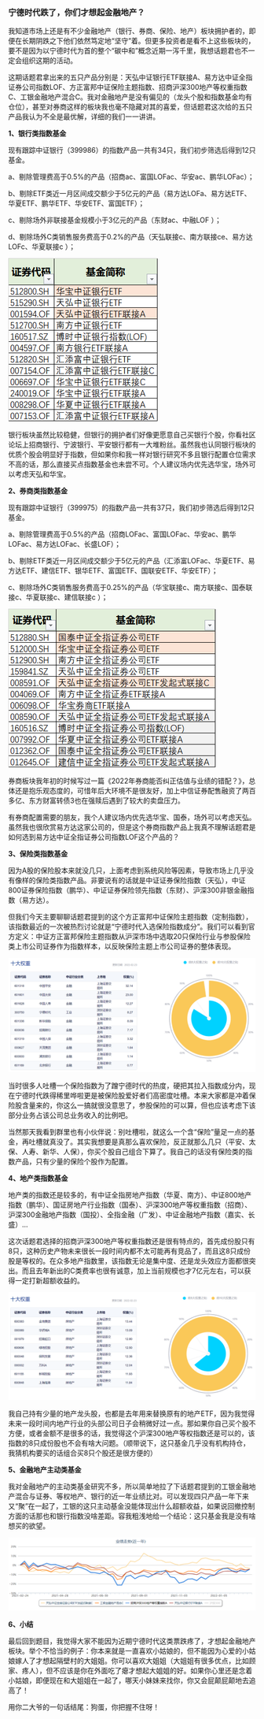 ### 宁德时代跌了，你们才想起金融地产？

我知道市场上还是有不少金融地产（银行、券商、保险、地产）板块拥护者的，即便在长期阴跌之下他们依然笃定地“坚守”着。但更多投资者是看不上这些板块的，要不是因为以宁德时代为首的整个“碳中和”概念近期一泻千里，我想话题君也不一定会组织这期的活动。

这期话题君拿出来的五只产品分别是：天弘中证银行ETF联接A、易方达中证全指证券公司指数LOF、方正富邦中证保险主题指数、招商沪深300地产等权重指数C、工银金融地产混合C。我对金融地产是没有偏见的（龙头个股和指数基金均有仓位），甚至对券商这样的板块我也毫不隐藏对其的喜爱，但话题君这次给的五只产品我认为不全是最优解，详细的我们一一讲讲。

**1、银行类指数基金**

现有跟踪中证银行（399986）的指数产品一共有34只，我们初步筛选后得到12只基金。

a、剔除管理费高于0.5%的产品（招商ac、富国LOFac、华安ac、鹏华LOFac）；

b、剔除ETF类近一月区间成交额少于5亿元的产品（易方达LOFa、易方达ETF、华夏ETF、鹏华ETF、华安ETF、富国ETF）；

c、剔除场外非联接基金规模小于3亿元的产品（东财ac、中融LOF ）；

d、剔除场外C类销售服务费高于0.2%的产品（天弘联接c、南方联接ce、易方达LOFc、华夏联接c ）；

![银行](../img/jrdc-cp-1.png)

银行板块虽然比较稳健，但银行的拥护者们好像更愿意自己买银行个股，你看社区论坛上招商银行、宁波银行、平安银行都有一大堆粉丝。虽然我也认同银行板块的优质个股会明显好于指数，但如果你和我一样对银行研究不多且银行配置仓位需求不高的话，那么直接买点指数基金也未尝不可。个人建议场内优先选华宝，场外可以考虑天弘和华宝。

**2、券商类指数基金**

现有跟踪中证银行（399975）的指数产品一共有37只，我们初步筛选后得到12只基金。

a、剔除管理费高于0.5%的产品（招商LOFac、富国LOFac、华安ac、鹏华LOFac、易方达LOFac、长盛LOF）；

b、剔除ETF类近一月区间成交额少于5亿元的产品（汇添富LOFac、华夏ETF、易方达ETF、建信ETF、银华ETF、富国ETF、国联安ETF、华安ETF）；

c、剔除场外C类销售服务费高于0.25%的产品（华宝联接c、南方联接c、国泰联接c、华夏联接c、建信联接c ）；

![券商](../img/jrdc-cp-2.png)

券商板块我年初的时候写过一篇《2022年券商能否纠正估值与业绩的错配？》，总体还是抱乐观态度的，可惜年后大环境不是很友好，加上中信证券配售融资了两百多亿、东方财富转债3也在强赎后遇到了较大的卖盘压力。

有券商配置需要的朋友，我个人建议场内优先选华宝、国泰，场外可以考虑天弘。虽然我也很欣赏易方达这家公司的，但是这个券商指数产品上我真不理解话题君是如何选到易方达中证全指证券公司指数LOF这个产品的？

**3、保险类指数基金**

因为A股的保险股本来就没几只，上面考虑到系统风险等因素，导致市场上几乎没有像样的保险类指数产品。非要说有的话就是中证证券保险指数（天弘），中证800证券保险指数（鹏华）、中证证券保险领先指数（东财）、沪深300非银金融指数（易方达）。

但我们今天主要聊聊话题君提到的这个方正富邦中证保险主题指数（定制指数），该指数最近的一次被热烈讨论就是“宁德时代入选保险指数成分”。我们可以看到官方定义：中证方正富邦保险主题指数从沪深市场中选取20只保险行业与参股保险类上市公司证券作为指数样本，以反映保险主题上市公司证券的整体表现。

![保险](../img/jrdc-cp-3.png)

当时很多人吐槽一个保险指数为了蹭宁德时代的热度，硬把其拉入指数成分内，现在宁德时代跌得稀里哗啦更是被保险股爱好者们高密度吐槽。本来大家都是冲着保险股含量来的，你这么一搞就很没意思了，参股保险的可以算，但也应该考虑下该部分业务占该公司总业务收入的比例吧。

当然那天我看到群里也有小伙伴说：别吐槽啦，就这么一个含“保险”量足一点的基金，再吐槽就真没了。其实我想要是真那么喜欢保险，反正就那么几只（平安、太保、人寿、新华、人保），你买个股自己组合下算了。我自己的话没有保险类的指数产品，只有少量的保险个股作为配置。

**4、地产类指数基金**

地产类的指数还是较多的，有中证全指房地产指数（华夏、南方）、中证800地产指数（鹏华）、国证房地产行业指数（国泰）、沪深300地产等权重指数（招商）、沪深300金融地产指数（国投）、全指金融（广发）、中证金融地产指数（嘉实、长盛）...

这次话题君选择的招商沪深300地产等权重指数还是很有特点的，首先成份股只有8只，这种历史产物未来很长一段时间内都不太可能再有竞品了，而且这8只成份股是等权的。在众多地产指数里，该指数无论是集中度、还是龙头效应方面都很突出。而且去年新出的C类费率也很有诚意，加上当前规模也才7亿元左右，可以获得一定打新超额收益的。

![地产](../img/jrdc-cp-4.png)

我自己持有少量的地产龙头股，也都是去年用来替换原有的地产ETF，因为我觉得未来一段时间内地产行业的头部公司日子会稍微好过一点。那如果你自己买个股不方便，或者金额不是很多的话，我觉得这个沪深300地产等权指数还是可以的，该指数的8只成份股也不会有啥大问题。（顺带说下，这只基金几乎没有机构持仓，我猜机构要买的话组合买8只个股还是很方便的）

**5、金融地产主动类基金**

我对金融地产的主动类基金研究不多，所以简单地拉了下话题君提到的工银金融地产混合与证券、等权地产、银行的近一年业绩比对。可以发现四只产品一年下来又“聚”在一起了，工银的这只主动基金没能体现出什么超额收益，如果说回撤控制方面的话那也和银行指数没啥差距。容我粗浅地给一个结论：这只基金我是没有啥想买的欲望。

![主动](../img/jrdc-cp-5.png)

**6、小结**

最后回到题目，我觉得大家不能因为近期宁德时代这类票跌疼了，才想起金融地产板块。举个不恰当的例子：你本来就是一直喜欢小姑娘的，但不能因为心爱的小姑娘嫁人了才想起隔壁村的大姐姐。你可以喜欢大姐姐（大姐姐有很多优点，比如顾家、疼人），但不应该是你在外面吃了瘪才想起大姐姐的好。如果你心里还是念着小姑娘，即便现在和大姐姐在一起了，哪天小妹妹来找你，你又会屁颠屁颠地去追高了！

用你二大爷的一句话结尾：狗蛋，你把握不住呀！